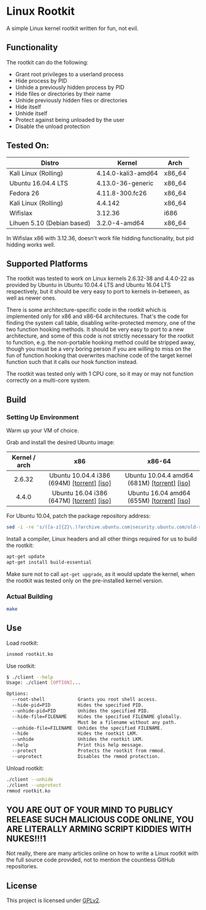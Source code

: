 # Linux Rootkit

A simple Linux kernel rootkit written for fun, not evil.

## Functionality

The rootkit can do the following:

- Grant root privileges to a userland process
- Hide process by PID
- Unhide a previously hidden process by PID
- Hide files or directories by their name
- Unhide previously hidden files or directories
- Hide itself
- Unhide itself
- Protect against being unloaded by the user
- Disable the unload protection

## Tested On:

|           Distro            |       Kernel        |    Arch    |
|-----------------------------|---------------------|------------|
| Kali Linux (Rolling)        |  4.14.0-kali3-amd64 |   x86_64   |
| Ubuntu 16.04.4 LTS          |  4.13.0-36-generic  |   x86_64   |
| Fedora 26                   |  4.11.8-300.fc26    |   x86_64   |
| Kali Linux (Rolling)        |  4.4.142            |   x86_64   |
| Wifislax                    |  3.12.36            |   i686     |
| Lihuen 5.10 (Debian based)  |  3.2.0-4-amd64      |   x86_64   |

In Wifislax x86 with 3.12.36, doesn't work file hidding functionality, but pid hidding works well.


## Supported Platforms

The rootkit was tested to work on Linux kernels 2.6.32-38 and 4.4.0-22 as provided by Ubuntu in Ubuntu 10.04.4 LTS and Ubuntu 16.04 LTS respectively, but it should be very easy to port to kernels in-between, as well as newer ones.

There is some architecture-specific code in the rootkit which is implemented only for x86 and x86-64 architectures.
That's the code for finding the system call table, disabling write-protected memory, one of the two function hooking methods.
It should be very easy to port to a new architecture, and some of this code is not strictly necessary for the rootkit to function, e.g. the non-portable hooking method could be stripped away, though you must be a very boring person if you are willing to miss on the fun of function hooking that overwrites machine code of the target kernel function such that it calls our hook function instead.

The rootkit was tested only with 1 CPU core, so it may or may not function correctly on a multi-core system.

## Build

### Setting Up Environment

Warm up your VM of choice.

Grab and install the desired Ubuntu image:

| Kernel / arch |         x86         |        x86-64        |
|:-------------:|:-------------------:|:--------------------:|
|     2.6.32    | Ubuntu 10.04.4 i386 (694M) [[torrent]](http://old-releases.ubuntu.com/releases/10.04.0/ubuntu-10.04.4-server-i386.iso.torrent) [[iso]](http://old-releases.ubuntu.com/releases/10.04.0/ubuntu-10.04.4-server-i386.iso) | Ubuntu 10.04.4 amd64 (681M) [[torrent]](http://old-releases.ubuntu.com/releases/10.04.0/ubuntu-10.04.4-server-amd64.iso.torrent) [[iso]](http://old-releases.ubuntu.com/releases/10.04.0/ubuntu-10.04.4-server-amd64.iso) |
|     4.4.0     | Ubuntu 16.04 i386 (647M) [[torrent]](http://old-releases.ubuntu.com/releases/16.04.0/ubuntu-16.04-server-i386.iso.torrent) [[iso]](http://old-releases.ubuntu.com/releases/16.04.0/ubuntu-16.04-server-i386.iso) |  Ubuntu 16.04 amd64 (655M) [[torrent]](http://old-releases.ubuntu.com/releases/16.04.0/ubuntu-16.04-server-amd64.iso.torrent) [[iso]](http://old-releases.ubuntu.com/releases/16.04.0/ubuntu-16.04-server-amd64.iso) |

For Ubuntu 10.04, patch the package repository address:

```sh
sed -i -re 's/([a-z]{2}\.)?archive.ubuntu.com|security.ubuntu.com/old-releases.ubuntu.com/g' /etc/apt/sources.list
```

Install a compiler, Linux headers and all other things required for us to build the rootkit:

```sh
apt-get update
apt-get install build-essential
```

Make sure not to call `apt-get upgrade`, as it would update the kernel, when the rootkit was tested only on the pre-installed kernel version.

### Actual Building

```sh
make
```

## Use

Load rootkit:

```sh
insmod rootkit.ko
```

Use rootkit:

```sh
$ ./client --help
Usage: ./client [OPTION]...

Options:
  --root-shell            Grants you root shell access.
  --hide-pid=PID          Hides the specified PID.
  --unhide-pid=PID        Unhides the specified PID.
  --hide-file=FILENAME    Hides the specified FILENAME globally.
                          Must be a filename without any path.
  --unhide-file=FILENAME  Unhides the specified FILENAME.
  --hide                  Hides the rootkit LKM.
  --unhide                Unhides the rootkit LKM.
  --help                  Print this help message.
  --protect               Protects the rootkit from rmmod.
  --unprotect             Disables the rmmod protection.
```

Unload rootkit:

```sh
./client --unhide
./client --unprotect
rmmod rootkit.ko
```

## YOU ARE OUT OF YOUR MIND TO PUBLICY RELEASE SUCH MALICIOUS CODE ONLINE, YOU ARE LITERALLY ARMING SCRIPT KIDDIES WITH NUKES!!!1
Not really, there are many articles online on how to write a Linux rootkit with the full source code provided, not to mention the countless GitHub repositories.

## License
This project is licensed under [GPLv2](LICENSE).

